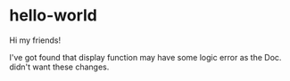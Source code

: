 # hello-world

Hi my friends!

I've got found that display function may have some logic error 
as the Doc. didn't want these changes.
